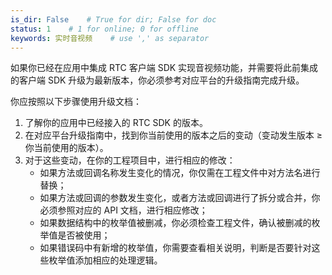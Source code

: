 ```yaml
---
is_dir: False    # True for dir; False for doc
status: 1    # 1 for online; 0 for offline
keywords: 实时音视频    # use ',' as separator
---
```


如果你已经在应用中集成 RTC 客户端 SDK 实现音视频功能，并需要将此前集成的客户端 SDK 升级为最新版本，你必须参考对应平台的升级指南完成升级。

你应按照以下步骤使用升级文档：
1. 了解你的应用中已经接入的 RTC SDK 的版本。
2. 在对应平台升级指南中，找到你当前使用的版本之后的变动（变动发生版本 ≥ 你当前使用的版本）。
3. 对于这些变动，在你的工程项目中，进行相应的修改：
	- 如果方法或回调名称发生变化的情况，你仅需在工程文件中对方法名进行替换；
    - 如果方法或回调的参数发生变化，或者方法或回调进行了拆分或合并，你必须参照对应的 API 文档，进行相应修改；
    - 如果数据结构中的枚举值被删减，你必须检查工程文件，确认被删减的枚举值是否被使用；
    - 如果错误码中有新增的枚举值，你需要查看相关说明，判断是否要针对这些枚举值添加相应的处理逻辑。

